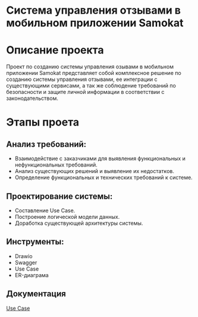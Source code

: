 # Система управления отзывами в мобильном приложении Samokat

# Описание проекта
Проект по созданию системы управления озывами в мобильном приложении Samokat представляет собой комплексное решение по созданию системы управления отзывами, ее интеграции с существующими сервисами, а так же соблюдение требований по безопасности и защите личной информации в соответствии с законодательством.
# Этапы проета
## Анализ требований:
- Взаимодействие с заказчиками для выявления функциональных и нефункциональных требований.
- Анализ существующих решений и выявление их недостатков.
- Определение функциональных и технических требований к системе.
## Проектирование системы:
- Составление Use Case.
- Построение логической модели данных.
- Доработка существующей архитектуры системы.

## Инструменты:
- Drawio
- Swagger
- Use Case
- ER-диаграма

## Документация
[Use Case](https://github.com/RinaGri/Samokat.Tech/blob/main/Use%20Case%20%D0%9E%D1%82%D0%B7%D1%8B%D0%B2%D1%8B.png)
